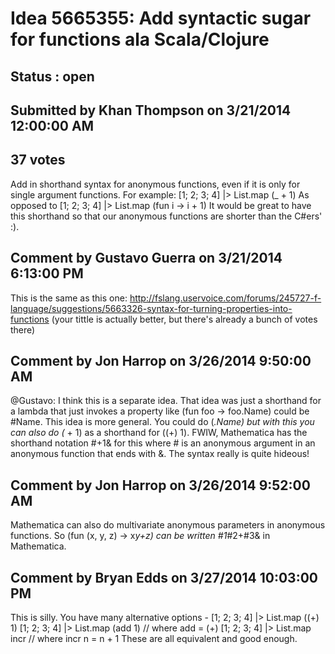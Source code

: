 # Idea 5665355: Add syntactic sugar for functions ala Scala/Clojure #

## Status : open

## Submitted by Khan Thompson on 3/21/2014 12:00:00 AM

## 37 votes

Add in shorthand syntax for anonymous functions, even if it is only for single argument functions.
For example:
[1; 2; 3; 4] |> List.map (_ + 1)
As opposed to
[1; 2; 3; 4] |> List.map (fun i -> i + 1)
It would be great to have this shorthand so that our anonymous functions are shorter than the C#ers' :).


## Comment by Gustavo Guerra on 3/21/2014 6:13:00 PM

This is the same as this one: http://fslang.uservoice.com/forums/245727-f-language/suggestions/5663326-syntax-for-turning-properties-into-functions
(your tittle is actually better, but there's already a bunch of votes there)

## Comment by Jon Harrop on 3/26/2014 9:50:00 AM

@Gustavo: I think this is a separate idea. That idea was just a shorthand for a lambda that just invokes a property like (fun foo -> foo.Name) could be #Name. This idea is more general. You could do (_.Name) but with this you can also do (_ + 1) as a shorthand for ((+) 1).
FWIW, Mathematica has the shorthand notation #+1& for this where # is an anonymous argument in an anonymous function that ends with &. The syntax really is quite hideous!

## Comment by Jon Harrop on 3/26/2014 9:52:00 AM

Mathematica can also do multivariate anonymous parameters in anonymous functions. So (fun (x, y, z) -> x*y+z) can be written #1*#2+#3& in Mathematica.

## Comment by Bryan Edds on 3/27/2014 10:03:00 PM

This is silly. You have many alternative options -
[1; 2; 3; 4] |> List.map ((+) 1)
[1; 2; 3; 4] |> List.map (add 1) // where add = (+)
[1; 2; 3; 4] |> List.map incr // where incr n = n + 1
These are all equivalent and good enough.
